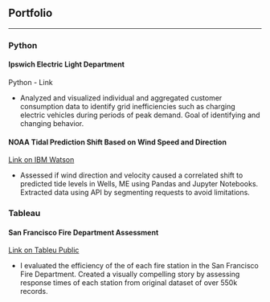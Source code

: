 ## Portfolio
---

### Python
  #### Ipswich Electric Light Department 
  Python - Link
  -	Analyzed and visualized individual and aggregated customer consumption data to identify grid inefficiencies such as charging electric vehicles during periods of peak demand.  Goal of identifying and changing behavior.


  #### NOAA Tidal Prediction Shift Based on Wind Speed and Direction
  [Link on IBM Watson](https://dataplatform.cloud.ibm.com/analytics/notebooks/v2/9784097b-bd56-4948-b996-e6067ff7b866/view?access_token=e1701b9f5fbc71fef0da09e1600440fa8f50ae745022fa09a7af98a3dc12c96c)
  - Assessed if wind direction and velocity caused a correlated shift to predicted tide levels in Wells, ME using Pandas and Jupyter Notebooks.  Extracted data using API by segmenting requests to avoid limitations.

### Tableau
  #### San Francisco Fire Department Assessment
  [Link on Tableu Public](https://public.tableau.com/profile/chrisg#!/vizhome/SanFranciscoFireDepartmentAssessment/SanFranciscoFireDepartmentAssessment)
  - I evaluated the efficiency of the of each fire station in the San Francisco Fire Department.  Created a visually compelling story by assessing response times of each station from original dataset of over 550k records.
